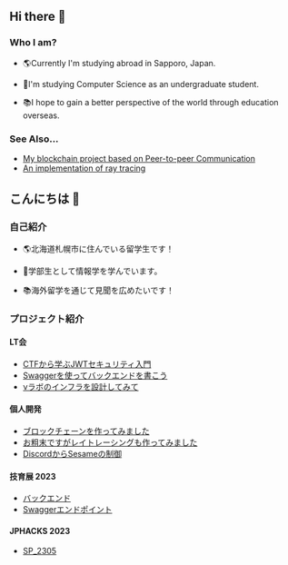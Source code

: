 ## Hi there 👋

### Who I am?

 - 🌎Currently I'm studying abroad in Sapporo, Japan.

 - 🌱I'm studying Computer Science as an undergraduate student. 

 - 📚I hope to gain a better perspective of the world through education overseas.

### See Also...

 - [My blockchain project based on Peer-to-peer Communication](https://github.com/FRESH-SHIN/P2PBlockchain)
 - [An implementation of ray tracing](https://github.com/FRESH-SHIN/RayTracing)

## こんにちは 👋

### 自己紹介

 - 🌎北海道札幌市に住んでいる留学生です！

 - 🌱学部生として情報学を学んでいます。

 - 📚海外留学を通じて見聞を広めたいです！

### プロジェクト紹介

#### LT会
 - [CTFから学ぶJWTセキュリティ入門](https://docs.google.com/presentation/d/1itwvXrY8SFh2HJgLfylXFbT_h7fxnJLndXshRD70u0k/edit?usp=sharing)
 - [Swaggerを使ってバックエンドを書こう](https://docs.google.com/presentation/d/1eXipLdID5R0AhAQ2KLQNvCTL6c9ifEs50Z9pvmXKTwI/edit?usp=sharing)
 - [νラボのインフラを設計してみて](https://docs.google.com/presentation/d/1dZVGcYBQG7ZVCUMTDtwmJDEnpDMmIqmQfepPsVMpRj4/edit?usp=sharing)
#### 個人開発
 - [ブロックチェーンを作ってみました](https://github.com/FRESH-SHIN/P2PBlockchain)
 - [お粗末ですがレイトレーシングも作ってみました](https://github.com/FRESH-SHIN/RayTracing)
 - [DiscordからSesameの制御](https://github.com/FRESH-SHIN/DiscordSesameBot)
#### 技育展 2023
 - [バックエンド](https://github.com/kattakke/backend)
 - [Swaggerエンドポイント](https://github.com/kattakke/backend)
#### JPHACKS 2023
 - [SP_2305](https://github.com/jphacks/SP_2305)
<!--
**FRESH-SHIN/FRESH-SHIN** is a ✨ _special_ ✨ repository because its `README.md` (this file) appears on your GitHub profile.

Here are some ideas to get you started:

- 🔭 I’m currently working on ...
- 🌱 I’m currently learning ...
- 👯 I’m looking to collaborate on ...
- 🤔 I’m looking for help with ...
- 💬 Ask me about ...
- 📫 How to reach me: ...
- 😄 Pronouns: ...
- ⚡ Fun fact: ...
-->
